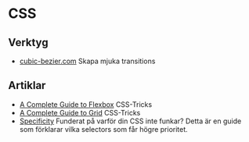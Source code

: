 # CSS

## Verktyg

- [cubic-bezier.com](https://cubic-bezier.com/#.17,.67,.83,.67) Skapa mjuka transitions

## Artiklar

- [A Complete Guide to Flexbox](https://css-tricks.com/snippets/css/a-guide-to-flexbox/) CSS-Tricks
- [A Complete Guide to Grid](https://css-tricks.com/snippets/css/complete-guide-grid/) CSS-Tricks
- [Specificity](https://developer.mozilla.org/en-US/docs/Web/CSS/Specificity) Funderat på varför din CSS inte funkar? Detta är en guide som förklarar vilka selectors som får högre prioritet.
